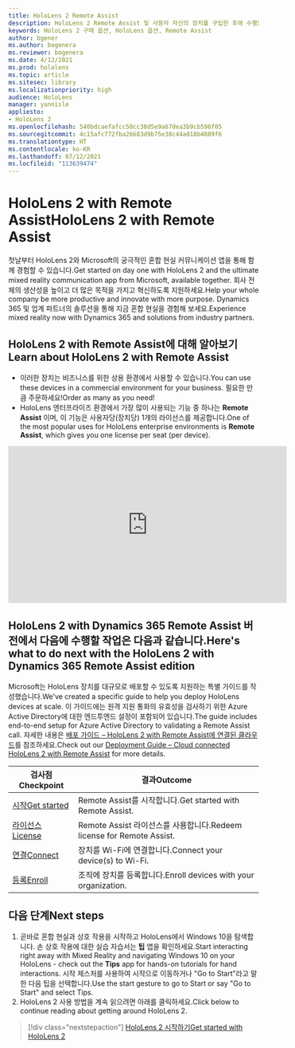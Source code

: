 ```yaml
---
title: HoloLens 2 Remote Assist
description: HoloLens 2 Remote Assist 및 사용자 자신의 장치를 구입한 후에 수행할 작업을 알아봅니다.
keywords: HoloLens 2 구매 옵션, HoloLens 옵션, Remote Assist
author: bgener
ms.author: bogenera
ms.reviewer: bogenera
ms.date: 4/12/2021
ms.prod: hololens
ms.topic: article
ms.sitesec: library
ms.localizationpriority: high
audience: HoloLens
manager: yannisle
appliesto:
- HoloLens 2
ms.openlocfilehash: 540bdcaefafcc50cc38d5e9a67dea3b9cb596f05
ms.sourcegitcommit: 4c15afc772fba26683d9b75e38c44a018b4889f6
ms.translationtype: HT
ms.contentlocale: ko-KR
ms.lasthandoff: 07/12/2021
ms.locfileid: "113639474"
---
```

# <a name="hololens-2-with-remote-assist"></a><span data-ttu-id="40661-104">HoloLens 2 with Remote Assist</span><span class="sxs-lookup"><span data-stu-id="40661-104">HoloLens 2 with Remote Assist</span></span>

<span data-ttu-id="40661-105">첫날부터 HoloLens 2와 Microsoft의 궁극적인 혼합 현실 커뮤니케이션 앱을 통해 함께 경험할 수 있습니다.</span><span class="sxs-lookup"><span data-stu-id="40661-105">Get started on day one with HoloLens 2 and the ultimate mixed reality communication app from Microsoft, available together.</span></span> <span data-ttu-id="40661-106">회사 전체의 생산성을 높이고 더 많은 목적을 가지고 혁신하도록 지원하세요.</span><span class="sxs-lookup"><span data-stu-id="40661-106">Help your whole company be more productive and innovate with more purpose.</span></span> <span data-ttu-id="40661-107">Dynamics 365 및 업계 파트너의 솔루션을 통해 지금 혼합 현실을 경험해 보세요.</span><span class="sxs-lookup"><span data-stu-id="40661-107">Experience mixed reality now with Dynamics 365 and solutions from industry partners.</span></span>

## <a name="learn-about-hololens-2-with-remote-assist"></a><span data-ttu-id="40661-108">HoloLens 2 with Remote Assist에 대해 알아보기</span><span class="sxs-lookup"><span data-stu-id="40661-108">Learn about HoloLens 2 with Remote Assist</span></span>
- <span data-ttu-id="40661-109">이러한 장치는 비즈니스를 위한 상용 환경에서 사용할 수 있습니다.</span><span class="sxs-lookup"><span data-stu-id="40661-109">You can use these devices in a commercial environment for your business.</span></span> <span data-ttu-id="40661-110">필요한 만큼 주문하세요!</span><span class="sxs-lookup"><span data-stu-id="40661-110">Order as many as you need!</span></span>
- <span data-ttu-id="40661-111">HoloLens 엔터프라이즈 환경에서 가장 많이 사용되는 기능 중 하나는 **Remote Assist** 이며, 이 기능은 사용자당(장치당) 1개의 라이선스를 제공합니다.</span><span class="sxs-lookup"><span data-stu-id="40661-111">One of the most popular uses for HoloLens enterprise environments is **Remote Assist**, which gives you one license per seat (per device).</span></span>

<iframe width="560" height="315" src="https://www.youtube.com/embed/d3YT8j0yYl0" frameborder="0" allow="accelerometer; autoplay; clipboard-write; encrypted-media; gyroscope; picture-in-picture" allowfullscreen></iframe>

## <a name="heres-what-to-do-next-with-the-hololens-2-with-dynamics-365-remote-assist-edition"></a><span data-ttu-id="40661-112">HoloLens 2 with Dynamics 365 Remote Assist 버전에서 다음에 수행할 작업은 다음과 같습니다.</span><span class="sxs-lookup"><span data-stu-id="40661-112">Here's what to do next with the HoloLens 2 with Dynamics 365 Remote Assist edition</span></span>

<span data-ttu-id="40661-113">Microsoft는 HoloLens 장치를 대규모로 배포할 수 있도록 지원하는 특별 가이드를 작성했습니다.</span><span class="sxs-lookup"><span data-stu-id="40661-113">We've created a specific guide to help you deploy HoloLens devices at scale.</span></span> <span data-ttu-id="40661-114">이 가이드에는 원격 지원 통화의 유효성을 검사하기 위한 Azure Active Directory에 대한 엔드투엔드 설정이 포함되어 있습니다.</span><span class="sxs-lookup"><span data-stu-id="40661-114">The guide includes end-to-end setup for Azure Active Directory to validating a Remote Assist call.</span></span> <span data-ttu-id="40661-115">자세한 내용은 [배포 가이드 – HoloLens 2 with Remote Assist에 연결된 클라우드](hololens2-cloud-connected-overview.md)를 참조하세요.</span><span class="sxs-lookup"><span data-stu-id="40661-115">Check out our [Deployment Guide – Cloud connected HoloLens 2 with Remote Assist](hololens2-cloud-connected-overview.md) for more details.</span></span>

| <span data-ttu-id="40661-116">검사점</span><span class="sxs-lookup"><span data-stu-id="40661-116">Checkpoint</span></span>  | <span data-ttu-id="40661-117">결과</span><span class="sxs-lookup"><span data-stu-id="40661-117">Outcome</span></span>                                |
|-------------|----------------------------------------|
| [<span data-ttu-id="40661-118">시작</span><span class="sxs-lookup"><span data-stu-id="40661-118">Get started</span></span>](/dynamics365/mixed-reality/remote-assist/overview-hololens) | <span data-ttu-id="40661-119">Remote Assist를 시작합니다.</span><span class="sxs-lookup"><span data-stu-id="40661-119">Get started with Remote Assist.</span></span>        |
| [<span data-ttu-id="40661-120">라이선스</span><span class="sxs-lookup"><span data-stu-id="40661-120">License</span></span>](/dynamics365/mixed-reality/remote-assist/deploy-remote-assist#add-and-assign-licenses)     | <span data-ttu-id="40661-121">Remote Assist 라이선스를 사용합니다.</span><span class="sxs-lookup"><span data-stu-id="40661-121">Redeem license for Remote Assist.</span></span>      |
| [<span data-ttu-id="40661-122">연결</span><span class="sxs-lookup"><span data-stu-id="40661-122">Connect</span></span>](/hololens/hololens-network)     | <span data-ttu-id="40661-123">장치를 Wi-Fi에 연결합니다.</span><span class="sxs-lookup"><span data-stu-id="40661-123">Connect your device(s) to Wi-Fi.</span></span>       |
| [<span data-ttu-id="40661-124">등록</span><span class="sxs-lookup"><span data-stu-id="40661-124">Enroll</span></span>](/hololens/hololens-enroll-mdm)      | <span data-ttu-id="40661-125">조직에 장치를 등록합니다.</span><span class="sxs-lookup"><span data-stu-id="40661-125">Enroll devices with your organization.</span></span> |

## <a name="next-steps"></a><span data-ttu-id="40661-126">다음 단계</span><span class="sxs-lookup"><span data-stu-id="40661-126">Next steps</span></span>

1. <span data-ttu-id="40661-127">곧바로 혼합 현실과 상호 작용을 시작하고 HoloLens에서 Windows 10을 탐색합니다. 손 상호 작용에 대한 실습 자습서는 **팁** 앱을 확인하세요.</span><span class="sxs-lookup"><span data-stu-id="40661-127">Start interacting right away with Mixed Reality and navigating Windows 10 on your HoloLens - check out the **Tips** app for hands-on tutorials for hand interactions.</span></span> <span data-ttu-id="40661-128">시작 제스처를 사용하여 시작으로 이동하거나 "Go to Start"라고 말한 다음 팁을 선택합니다.</span><span class="sxs-lookup"><span data-stu-id="40661-128">Use the start gesture to go to Start or say "Go to Start" and select Tips.</span></span>
1. <span data-ttu-id="40661-129">HoloLens 2 사용 방법을 계속 읽으려면 아래를 클릭하세요.</span><span class="sxs-lookup"><span data-stu-id="40661-129">Click below to continue reading about getting around HoloLens 2.</span></span>

> [!div class="nextstepaction"]
> [<span data-ttu-id="40661-130">HoloLens 2 시작하기</span><span class="sxs-lookup"><span data-stu-id="40661-130">Get started with HoloLens 2</span></span>](hololens2-basic-usage.md)
